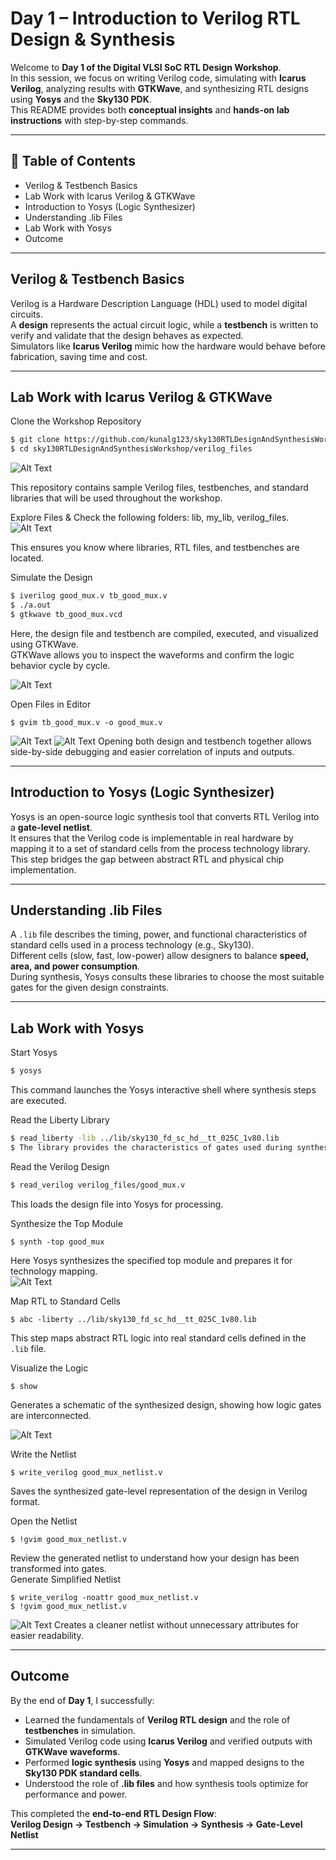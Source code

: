 # Day 1 – Introduction to Verilog RTL Design & Synthesis  

Welcome to **Day 1 of the Digital VLSI SoC RTL Design Workshop**.  
In this session, we focus on writing Verilog code, simulating with **Icarus Verilog**, analyzing results with **GTKWave**, and synthesizing RTL designs using **Yosys** and the **Sky130 PDK**.  
This README provides both **conceptual insights** and **hands-on lab instructions** with step-by-step commands.  

---

## 📑 Table of Contents
- Verilog & Testbench Basics  
- Lab Work with Icarus Verilog & GTKWave  
- Introduction to Yosys (Logic Synthesizer)  
- Understanding .lib Files  
- Lab Work with Yosys  
- Outcome  

---

## Verilog & Testbench Basics  

Verilog is a Hardware Description Language (HDL) used to model digital circuits.  
A **design** represents the actual circuit logic, while a **testbench** is written to verify and validate that the design behaves as expected.  
Simulators like **Icarus Verilog** mimic how the hardware would behave before fabrication, saving time and cost.  

---

## Lab Work with Icarus Verilog & GTKWave  

Clone the Workshop Repository  
```bash
$ git clone https://github.com/kunalg123/sky130RTLDesignAndSynthesisWorkshop.git  
$ cd sky130RTLDesignAndSynthesisWorkshop/verilog_files  
```
![Alt Text](Images/clone_repo.png)

This repository contains sample Verilog files, testbenches, and standard libraries that will be used throughout the workshop.  

 Explore Files & Check the following folders: lib, my_lib, verilog_files.
  ![Alt Text](Images/file_check_repo.png)
  
This ensures you know where libraries, RTL files, and testbenches are located.  

Simulate the Design 
```bash
$ iverilog good_mux.v tb_good_mux.v  
$ ./a.out  
$ gtkwave tb_good_mux.vcd
```

Here, the design file and testbench are compiled, executed, and visualized using GTKWave.  
GTKWave allows you to inspect the waveforms and confirm the logic behavior cycle by cycle.  

![Alt Text](Images/GTK_simulation.png)

Open Files in Editor  
``` 
$ gvim tb_good_mux.v -o good_mux.v
```
![Alt Text](Images/gvim_text1.png)
![Alt Text](Images/gvim_text2.png)
Opening both design and testbench together allows side-by-side debugging and easier correlation of inputs and outputs.  

---

## Introduction to Yosys (Logic Synthesizer)  

Yosys is an open-source logic synthesis tool that converts RTL Verilog into a **gate-level netlist**.  
It ensures that the Verilog code is implementable in real hardware by mapping it to a set of standard cells from the process technology library.  
This step bridges the gap between abstract RTL and physical chip implementation.  

---

## Understanding .lib Files  

A `.lib` file describes the timing, power, and functional characteristics of standard cells used in a process technology (e.g., Sky130).  
Different cells (slow, fast, low-power) allow designers to balance **speed, area, and power consumption**.  
During synthesis, Yosys consults these libraries to choose the most suitable gates for the given design constraints.  

---

## Lab Work with Yosys  

Start Yosys 
``` bash
$ yosys
``` 
This command launches the Yosys interactive shell where synthesis steps are executed.  

Read the Liberty Library
```bash
$ read_liberty -lib ../lib/sky130_fd_sc_hd__tt_025C_1v80.lib  
$ The library provides the characteristics of gates used during synthesis.  
```
Read the Verilog Design 
```bash
$ read_verilog verilog_files/good_mux.v
```
This loads the design file into Yosys for processing.  

Synthesize the Top Module 
```
$ synth -top good_mux
```

Here Yosys synthesizes the specified top module and prepares it for technology mapping.  
![Alt Text](Images/yosys_synth.png)

Map RTL to Standard Cells  
```
$ abc -liberty ../lib/sky130_fd_sc_hd__tt_025C_1v80.lib
``` 
This step maps abstract RTL logic into real standard cells defined in the `.lib` file.  

Visualize the Logic  
```
$ show
```
Generates a schematic of the synthesized design, showing how logic gates are interconnected.  

![Alt Text](Images/yosys_schematic.png)

Write the Netlist  
```
$ write_verilog good_mux_netlist.v
```
Saves the synthesized gate-level representation of the design in Verilog format.  

Open the Netlist  
```
$ !gvim good_mux_netlist.v
```
Review the generated netlist to understand how your design has been transformed into gates.  
Generate Simplified Netlist  
```
$ write_verilog -noattr good_mux_netlist.v  
$ !gvim good_mux_netlist.v
```
![Alt Text](Images/yosys_netlist_simple.png)
Creates a cleaner netlist without unnecessary attributes for easier readability.  


---

## Outcome  

By the end of **Day 1**, I successfully:  
- Learned the fundamentals of **Verilog RTL design** and the role of **testbenches** in simulation.  
- Simulated Verilog code using **Icarus Verilog** and verified outputs with **GTKWave waveforms**.  
- Performed **logic synthesis** using **Yosys** and mapped designs to the **Sky130 PDK standard cells**.  
- Understood the role of **.lib files** and how synthesis tools optimize for performance and power.  

This completed the **end-to-end RTL Design Flow**:  
**Verilog Design → Testbench → Simulation → Synthesis → Gate-Level Netlist**  

---

